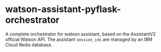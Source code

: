 # watson-assistant-pyflask-orchestrator
A complete orchestrator for watson assistant, based on the AssistantV2 official Watson API. The assistant `session_ids` are managed by an IBM Cloud Redis database.
